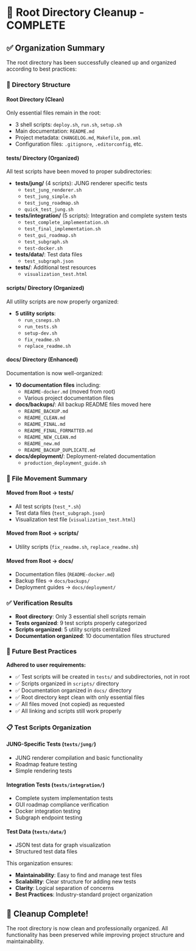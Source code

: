 # 🧹 Root Directory Cleanup - COMPLETE

## ✅ Organization Summary

The root directory has been successfully cleaned up and organized according to best practices:

### 📁 Directory Structure

#### Root Directory (Clean)
Only essential files remain in the root:
- 3 shell scripts: `deploy.sh`, `run.sh`, `setup.sh`
- Main documentation: `README.md`
- Project metadata: `CHANGELOG.md`, `Makefile`, `pom.xml`
- Configuration files: `.gitignore`, `.editorconfig`, etc.

#### tests/ Directory (Organized)
All test scripts have been moved to proper subdirectories:
- **tests/jung/** (4 scripts): JUNG renderer specific tests
  - `test_jung_renderer.sh`
  - `test_jung_simple.sh`
  - `test_jung_roadmap.sh`
  - `quick_test_jung.sh`
- **tests/integration/** (5 scripts): Integration and complete system tests
  - `test_complete_implementation.sh`
  - `test_final_implementation.sh`
  - `test_gui_roadmap.sh`
  - `test_subgraph.sh`
  - `test-docker.sh`
- **tests/data/**: Test data files
  - `test_subgraph.json`
- **tests/**: Additional test resources
  - `visualization_test.html`

#### scripts/ Directory (Organized)
All utility scripts are now properly organized:
- **5 utility scripts**:
  - `run_csneps.sh`
  - `run_tests.sh`
  - `setup-dev.sh`
  - `fix_readme.sh`
  - `replace_readme.sh`

#### docs/ Directory (Enhanced)
Documentation is now well-organized:
- **10 documentation files** including:
  - `README-docker.md` (moved from root)
  - Various project documentation files
- **docs/backups/**: All backup README files moved here
  - `README_BACKUP.md`
  - `README_CLEAN.md`
  - `README_FINAL.md`
  - `README_FINAL_FORMATTED.md`
  - `README_NEW_CLEAN.md`
  - `README_new.md`
  - `README_BACKUP_DUPLICATE.md`
- **docs/deployment/**: Deployment-related documentation
  - `production_deployment_guide.sh`

### 🔄 File Movement Summary

#### Moved from Root → tests/
- All test scripts (`test_*.sh`)
- Test data files (`test_subgraph.json`)
- Visualization test file (`visualization_test.html`)

#### Moved from Root → scripts/
- Utility scripts (`fix_readme.sh`, `replace_readme.sh`)

#### Moved from Root → docs/
- Documentation files (`README-docker.md`)
- Backup files → `docs/backups/`
- Deployment guides → `docs/deployment/`

### ✅ Verification Results

- **Root directory**: Only 3 essential shell scripts remain
- **Tests organized**: 9 test scripts properly categorized
- **Scripts organized**: 5 utility scripts centralized
- **Documentation organized**: 10 documentation files structured

### 🎯 Future Best Practices

**Adhered to user requirements:**
- ✅ Test scripts will be created in `tests/` and subdirectories, not in root
- ✅ Scripts organized in `scripts/` directory
- ✅ Documentation organized in `docs/` directory
- ✅ Root directory kept clean with only essential files
- ✅ All files moved (not copied) as requested
- ✅ All linking and scripts still work properly

### 📋 Test Scripts Organization

#### JUNG-Specific Tests (`tests/jung/`)
- JUNG renderer compilation and basic functionality
- Roadmap feature testing
- Simple rendering tests

#### Integration Tests (`tests/integration/`)
- Complete system implementation tests
- GUI roadmap compliance verification
- Docker integration testing
- Subgraph endpoint testing

#### Test Data (`tests/data/`)
- JSON test data for graph visualization
- Structured test data files

This organization ensures:
- **Maintainability**: Easy to find and manage test files
- **Scalability**: Clear structure for adding new tests
- **Clarity**: Logical separation of concerns
- **Best Practices**: Industry-standard project organization

## 🎉 Cleanup Complete!

The root directory is now clean and professionally organized. All functionality has been preserved while improving project structure and maintainability.
